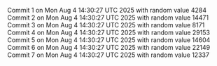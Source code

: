 Commit 1 on Mon Aug  4 14:30:27 UTC 2025 with random value 4284
Commit 2 on Mon Aug  4 14:30:27 UTC 2025 with random value 14471
Commit 3 on Mon Aug  4 14:30:27 UTC 2025 with random value 8171
Commit 4 on Mon Aug  4 14:30:27 UTC 2025 with random value 29153
Commit 5 on Mon Aug  4 14:30:27 UTC 2025 with random value 14604
Commit 6 on Mon Aug  4 14:30:27 UTC 2025 with random value 22149
Commit 7 on Mon Aug  4 14:30:27 UTC 2025 with random value 12337
